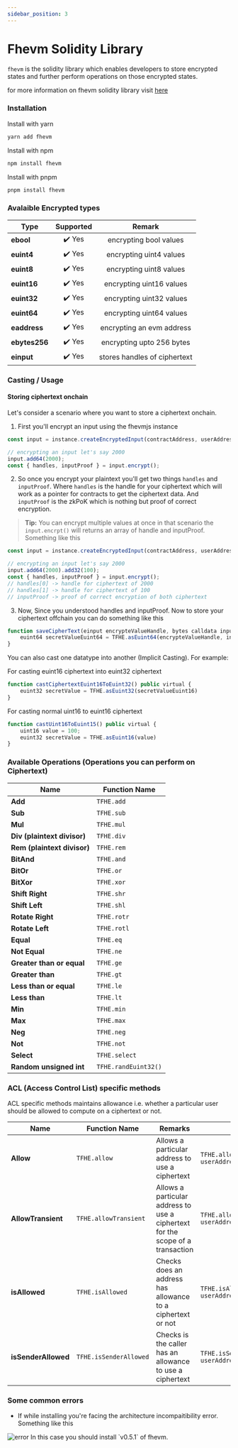 ```yaml
---
sidebar_position: 3
---
```


# Fhevm Solidity Library

`fhevm` is the solidity library which enables developers to store encrypted states and further perform operations on those encrypted states.


for more information on fhevm solidity library visit [here](https://docs.zama.ai/fhevm/v/0.4-2)

### Installation


Install with yarn

```bash
yarn add fhevm
```

Install with npm

```bash
npm install fhevm
```

Install with pnpm
```bash
pnpm install fhevm
```


### Avalaible Encrypted types

| Type      | Supported | Remark | 
|-----------|:---------:|:---------: |
 | **ebool**     | ✔️ Yes     | encrypting bool values |
| **euint4**    | ✔️ Yes     | encrypting uint4 values |
| **euint8**    | ✔️ Yes     | encrypting uint8 values |
| **euint16**   | ✔️ Yes     | encrypting uint16 values |
| **euint32**   | ✔️ Yes     | encrypting uint32 values |
| **euint64**   | ✔️ Yes     |encrypting uint64 values |
| **eaddress**  | ✔️ Yes     |encrypting an evm address |
| **ebytes256** | ✔️ Yes     | encrypting upto 256 bytes |
|  **einput** | ✔️ Yes    |  stores handles of ciphertext  |

### Casting / Usage

#### Storing ciphertext onchain

Let's consider a scenario where you want to store a ciphertext onchain.

1. First you'll encrypt an input using the fhevmjs instance

```js
const input = instance.createEncryptedInput(contractAddress, userAddress);

// encrypting an input let's say 2000
input.add64(2000);
const { handles, inputProof } = input.encrypt();
```
2. So once you encrypt your plaintext you'll get two things `handles` and `inputProof`. Where `handles` is the handle for your ciphertext which will work as a pointer for contracts to get the ciphertext data. And `inputProof` is the zkPoK which is nothing but proof of correct encryption.

> **Tip:** You can encrypt multiple values at once in that scenario the `input.encrpt()` will returns an array of handle and inputProof. Something like this 
```js
const input = instance.createEncryptedInput(contractAddress, userAddress);

// encrypting an input let's say 2000
input.add64(2000).add32(100);
const { handles, inputProof } = input.encrypt();
// handles[0] -> handle for ciphertext of 2000
// handles[1] -> handle for ciphertext of 100
// inputProof -> proof of correct encryption of both ciphertext
```

3. Now, Since you understood handles and inputProof. Now to store your ciphertext offchain you can do something like this 

```js
function saveCipherText(einput encrypteValueHandle, bytes calldata inputProof) public virtual {
    euint64 secretValueEuint64 = TFHE.asEuint64(encrypteValueHandle, inputProof)
}
```

You can also cast one datatype into another (Implicit Casting). For example: 

For casting euint16 ciphertext into euint32 ciphertext

```js
function castCiphertextEuint16ToEuint32() public virtual {
    euint32 secretValue = TFHE.asEuint32(secretValueEuint16)
}
```

For casting normal uint16 to euint16 ciphertext

```js
function castUint16ToEuint15() public virtual {
    uint16 value = 100;
    euint32 secretValue = TFHE.asEuint16(value)
}
```


### Available Operations (Operations you can perform on Ciphertext)

| **Name**                  | **Function Name**     |
|---------------------------|-----------------------|
| **Add**                   | `TFHE.add`            |
| **Sub**                   | `TFHE.sub`            |
| **Mul**                   | `TFHE.mul`            |
| **Div (plaintext divisor)** | `TFHE.div`           |
| **Rem (plaintext divisor)** | `TFHE.rem`           |
| **BitAnd**                | `TFHE.and`            |
| **BitOr**                 | `TFHE.or`             |
| **BitXor**                | `TFHE.xor`            |
| **Shift Right**           | `TFHE.shr`            |
| **Shift Left**            | `TFHE.shl`            |
| **Rotate Right**          | `TFHE.rotr`           |
| **Rotate Left**           | `TFHE.rotl`           |
| **Equal**                 | `TFHE.eq`             |
| **Not Equal**             | `TFHE.ne`             |
| **Greater than or equal** | `TFHE.ge`             |
| **Greater than**          | `TFHE.gt`             |
| **Less than or equal**    | `TFHE.le`             |
| **Less than**             | `TFHE.lt`             |
| **Min**                   | `TFHE.min`            |
| **Max**                   | `TFHE.max`            |
| **Neg**                   | `TFHE.neg`            |
| **Not**                   | `TFHE.not`            |
| **Select**                | `TFHE.select`         |
| **Random unsigned int**   | `TFHE.randEuint32()`   |

### ACL (Access Control List) specific methods

ACL specific methods maintains allowance i.e. whether a particular user should be allowed to compute on a ciphertext or not.

| **Name**                  | **Function Name**     | **Remarks** |  **Usage**     |
|---------------------------|-----------------------|-----------------------|  -----------------------|  
| **Allow**                   | `TFHE.allow`            |        Allows a particular address to use a ciphertext | `TFHE.allow(TFHE.euint32(1), userAddress)`     |
| **AllowTransient**                   | `TFHE.allowTransient`            |   Allows a particular address to use a ciphertext for the scope of a transaction         | `TFHE.allowTransient(TFHE.euint32(1), userAddress)`  |
| **isAllowed**                   | `TFHE.isAllowed`            |  Checks does an address has allowance to a ciphertext or not |  `TFHE.isAllowed(TFHE.euint32(1), userAddress)`   |
| **isSenderAllowed**                   | `TFHE.isSenderAllowed`     |   Checks is the caller has an allowance to use a ciphertext        | `TFHE.isSenderAllowed(TFHE.euint32(1), userAddress)` | 


### Some common errors

- If while installing you're facing the architecture incompaitibility error. Something like this 
<img src="https://docs.encifher.io/img/error.png" alt="error" />
In this case you should install `v0.5.1` of fhevm.